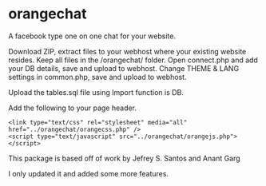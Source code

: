 # orangechat
A facebook type one on one chat for your website.

Download ZIP, extract files to your webhost where your existing website resides. Keep all files in the /orangechat/ folder.
Open connect.php and add your DB details, save and upload to webhost.
Change THEME & LANG settings in common.php, save and upload to webhost.
  
Upload the tables.sql file using Import function is DB.

Add the following to your page header.
<!-- start orangechat code -->
    <link type="text/css" rel="stylesheet" media="all" href="../orangechat/orangecss.php" />
    <script type="text/javascript" src="../orangechat/orangejs.php"></script>
<!-- end orangechat code -->

This package is based off of work by Jefrey S. Santos and Anant Garg

I only updated it and added some more features.
